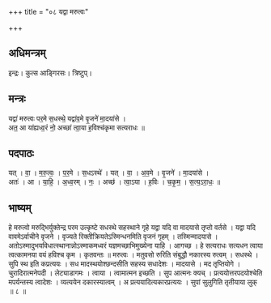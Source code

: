 +++
title = "०८ यद्वा मरुत्वः"

+++
## अधिमन्त्रम्
इन्द्रः। कुत्स आङ्गिरसः। त्रिष्टुप्।

## मन्त्रः
यद्वा॑ मरुत्वः पर॒मे स॒धस्थे॒ यद्वा॑व॒मे वृ॒जने॑ मा॒दया॑से ।  
अत॒ आ या॑ह्यध्व॒रं नो॒ अच्छा॑ त्वा॒या ह॒विश्च॑कृमा सत्यराधः ॥

## पदपाठः
यत् । वा॒ । म॒रु॒त्वः॒ । प॒र॒मे । स॒धऽस्थे॑ । यत् । वा॒ । अ॒व॒मे । वृ॒जने॑ । मा॒दया॑से ।  
अतः॑ । आ । या॒हि॒ । अ॒ध्व॒रम् । नः॒ । अच्छ॑ । त्वा॒ऽया । ह॒विः । च॒कृ॒म॒ । स॒त्य॒ऽरा॒धः॒ ॥

## भाष्यम्
हे मरुत्वो मरुद्भिर्युक्तेन्द्र परम उत्कृष्टे सधस्थे सहस्थाने गृहे यद्वा यदि वा मादयासे तृप्तो वर्तसे । यद्वा यदि वावमेऽर्वाचीने वृजने । वृज्यते रिक्तीक्रियतेऽस्मिन्धनमिति वृजनं गृहम् । तस्मिन्मादयासे । अतोऽस्मादुभयविधात्स्थानान्नोऽस्माकमध्वरं यज्ञमच्छाभिमुख्येना याहि । आगच्छ । हे सत्यराधः सत्यधन त्वाया त्वत्कामनया वयं हविश्च कृम । कृतवन्तः ॥ मरुत्वः । मतुवसो रुरिति संबुद्धौ नकारस्य रुत्वम् । सधस्थे । सुपि स्थ इति कप्रत्ययः । सध मादस्थयोश्छन्दसीति सहस्य सधादेशः । मादयासे । मद तृप्तियोगे । चुरादिरात्मनेपदी । लेट्याडागमः । त्वाया । त्वामात्मन इच्छति । सुप आत्मनः क्यच् । प्रत्ययोत्तरपदयोश्चेति मपर्यन्तस्य त्वादेशः । व्यत्ययेन दकारस्यात्वम् । अ प्रत्ययादित्यकारप्रत्ययः । सुपां सुलुगिति तृतीयाया लुक् ॥ ८ ॥